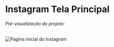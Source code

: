  # Instagram Tela Principal

###### Pré-visualização do projeto: 

![Pagina inicial do Instagram](https://imgur.com/R75c4Id.png)

